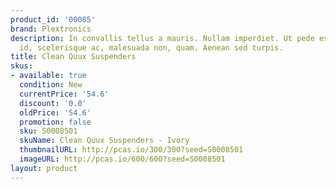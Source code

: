 ```yaml
---
product_id: '00085'
brand: Plextronics
description: In convallis tellus a mauris. Nullam imperdiet. Ut pede est, condimentum
  id, scelerisque ac, malesuada non, quam. Aenean sed turpis.
title: Clean Quux Suspenders
skus:
- available: true
  condition: New
  currentPrice: '54.6'
  discount: '0.0'
  oldPrice: '54.6'
  promotion: false
  sku: S0008501
  skuName: Clean Quux Suspenders - Ivory
  thumbnailURL: http://pcas.io/300/300?seed=S0008501
  imageURL: http://pcas.io/600/600?seed=S0008501
layout: product
---
```

